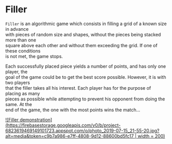 # Filler
`Filler` is an algorithmic game which consists in filling a grid of a known size in advance  
with pieces of random size and shapes, without the pieces being stacked more than one  
square above each other and without them exceeding the grid. If one of these conditions  
is not met, the game stops.  
  
Each successfully placed piece yields a number of points, and has only one player, the  
goal of the game could be to get the best score possible. However, it is with two players  
that the filler takes all his interest. Each player has for the purpose of placing as many  
pieces as possible while attempting to prevent his opponent from doing the same. At the  
end of the game, the one with the most points wins the match...  

[![Filler demonstration](https://firebasestorage.googleapis.com/v0/b/project-6823619469149101723.appspot.com/o/photo_2019-07-15_21-55-20.jpg?alt=media&token=c9b7a986-e7ff-4808-9d12-88600bd5fc17 | width = 200)](https://www.youtube.com/watch?v=wnf-beMos_8)